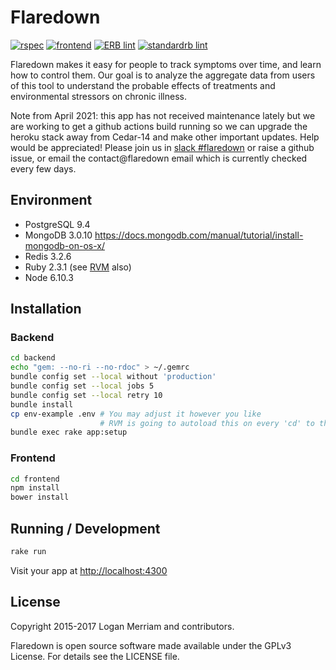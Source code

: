 # Flaredown
[![rspec](https://github.com/Flaredown/FlaredownEmber-2/actions/workflows/rspec.yml/badge.svg)](https://github.com/Flaredown/FlaredownEmber-2/actions/workflows/rspec.yml)
[![frontend](https://github.com/Flaredown/FlaredownEmber-2/actions/workflows/frontend.yml/badge.svg)](https://github.com/Flaredown/FlaredownEmber-2/actions/workflows/frontend.yml)
[![ERB lint](https://github.com/Flaredown/FlaredownEmber-2/actions/workflows/erb_lint.yml/badge.svg)](https://github.com/Flaredown/FlaredownEmber-2/actions/workflows/erb_lint.yml)
[![standardrb lint](https://github.com/Flaredown/FlaredownEmber-2/actions/workflows/ruby_lint.yml/badge.svg)](https://github.com/Flaredown/FlaredownEmber-2/actions/workflows/ruby_lint.yml)

Flaredown makes it easy for people to track symptoms over time, and learn how to control them. Our goal is to analyze the aggregate data from users of this tool to understand the probable effects of treatments and environmental stressors on chronic illness.

Note from April 2021: this app has not received maintenance lately but we are working to get a github actions build running so we can upgrade the heroku stack away from Cedar-14 and make other important updates. Help would be appreciated! Please join us in [slack #flaredown](https://rubyforgood.herokuapp.com/) or raise a github issue, or email the contact@flaredown email which is currently checked every few days.

## Environment

* PostgreSQL 9.4
* MongoDB 3.0.10 https://docs.mongodb.com/manual/tutorial/install-mongodb-on-os-x/
* Redis 3.2.6
* Ruby 2.3.1 (see [RVM](https://rvm.io/) also)
* Node 6.10.3


## Installation

### Backend

```bash
cd backend
echo "gem: --no-ri --no-rdoc" > ~/.gemrc
bundle config set --local without 'production'
bundle config set --local jobs 5
bundle config set --local retry 10
bundle install
cp env-example .env # You may adjust it however you like
                    # RVM is going to autoload this on every 'cd' to the dirrectory
bundle exec rake app:setup
```

### Frontend

```bash
cd frontend
npm install
bower install
```

## Running / Development

```bash
rake run
```

Visit your app at [http://localhost:4300](http://localhost:4300)

## License
Copyright 2015-2017 Logan Merriam and contributors.

Flaredown is open source software made available under the GPLv3 License. For details see the LICENSE file.

